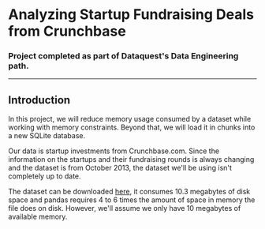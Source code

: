 # Analyzing Startup Fundraising Deals from Crunchbase
### Project completed as part of Dataquest's Data Engineering path.

----------------------------------------------------

## Introduction

In this project, we will reduce memory usage consumed by a dataset while working with memory constraints. Beyond that, we will load it in chunks into a new SQLite database. 

Our data is startup investments from Crunchbase.com. Since the information on the startups and their fundraising rounds is always changing and the dataset is from October 2013, the dataset we'll be using isn't completely up to date. 

The dataset can be downloaded [here](https://github.com/datahoarder/crunchbase-october-2013/blob/master/crunchbase-investments.csv), it consumes 10.3 megabytes of disk space and pandas requires 4 to 6 times the amount of space in memory the file does on disk. However, we'll assume we only have 10 megabytes of available memory. 

